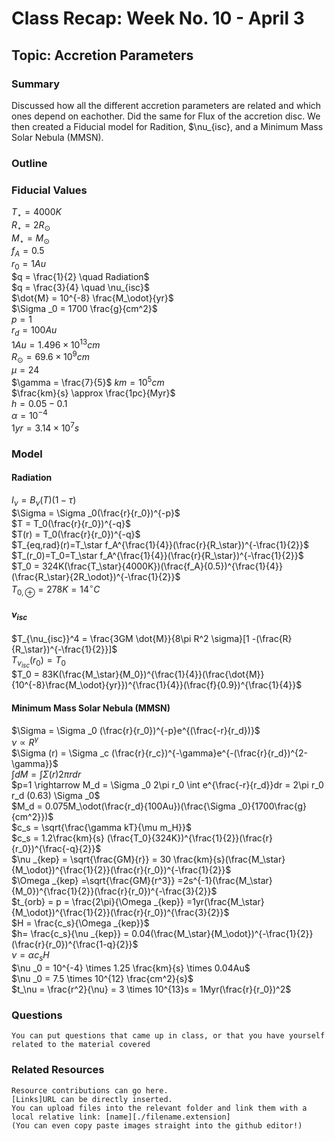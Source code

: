 
# Class Recap: Week No. 10 - April 3
## Topic: Accretion Parameters

### Summary
Discussed how all the different accretion parameters are related and which ones depend on eachother. Did the same for Flux of the accretion disc. We then created a Fiducial model for Radition, $\nu_{isc}, and a Minimum Mass Solar Nebula (MMSN).

### Outline 
### Fiducial Values
$T_\star = 4000K$ \
$R_\star = 2 R_\odot$ \
$M_\star = M_\odot$ \
$f_A = 0.5$ \
$r_0 = 1 Au$ \
$q = \frac{1}{2} \quad Radiation$ \
$q = \frac{3}{4} \quad  \nu_{isc}$ \
$\dot{M} = 10^{-8} \frac{M_\odot}{yr}$ \
$\Sigma _0 = 1700 \frac{g}{cm^2}$ \
$p = 1$ \
$r_d = 100 Au$ \
$1 Au = 1.496 \times 10^{13} cm$ \
$R_\odot = 69.6 \times 10^9 cm$ \
$\mu =24$ \
$\gamma = \frac{7}{5}$
$km = 10^5 cm$ \
$\frac{km}{s} \approx \frac{1pc}{Myr}$ \
$h = 0.05 - 0.1$ \
$\alpha = 10^{-4}$ \
$1yr = 3.14 \times 10^7 s$ 

### Model
#### Radiation
$I_\nu = B_\nu(T)(1-\tau)$ \
$\Sigma = \Sigma _0(\frac{r}{r_0})^{-p}$ \
$T = T_0(\frac{r}{r_0})^{-q}$ \
$T(r) = T_0(\frac{r}{r_0})^{-q}$ \
$T_{eq,rad}(r)=T_\star f_A^{\frac{1}{4}}(\frac{r}{R_\star})^{-\frac{1}{2}}$ \
$T_(r_0)=T_0=T_\star f_A^{\frac{1}{4}}(\frac{r}{R_\star})^{-\frac{1}{2}}$ \
$T_0 = 324K(\frac{T_\star}{4000K})(\frac{f_A}{0.5})^{\frac{1}{4}}(\frac{R_\star}{2R_\odot})^{-\frac{1}{2}}$ \
$T_{0,\oplus} = 278K = 14^\circ C$
#### $\nu_{isc}$
$T_{\nu_{isc}}^4 = \frac{3GM \dot{M}}{8\pi R^2 \sigma}[1 -(\frac{R}{R_\star})^{-\frac{1}{2}}]$ \
$T_{\nu_{isc}}(r_0) = T_0$ \
$T_0 = 83K(\frac{M_\star}{M_0})^{\frac{1}{4}}(\frac{\dot{M}}{10^{-8}\frac{M_\odot}{yr}})^{\frac{1}{4}}(\frac{f}{0.9})^{\frac{1}{4}}$

#### Minimum Mass Solar Nebula (MMSN)
$\Sigma = \Sigma _0 (\frac{r}{r_0})^{-p}e^{(\frac{-r}{r_d})}$ \
$\nu  \propto R^\gamma$ \
$\Sigma (r) = \Sigma _c (\frac{r}{r_c})^{-\gamma}e^{-(\frac{r}{r_d})^{2-\gamma}}$ \
$\int dM = \int \Sigma (r)2\pi rdr$ \
$p=1 \rightarrow M_d = \Sigma _0 2\pi r_0 \int e^{\frac{-r}{r_d}}dr = 2\pi r_0 r_d (0.63) \Sigma _0$ \
$M_d = 0.075M_\odot(\frac{r_d}{100Au})(\frac{\Sigma _0}{1700\frac{g}{cm^2}})$ \
$c_s = \sqrt{\frac{\gamma kT}{\mu m_H}}$ \
$c_s = 1.2\frac{km}{s} (\frac{T_0}{324K})^{\frac{1}{2}}(\frac{r}{r_0})^{\frac{-q}{2}}$ \
$\nu _{kep} = \sqrt{\frac{GM}{r}} = 30 \frac{km}{s}(\frac{M_\star}{M_\odot})^{\frac{1}{2}}(\frac{r}{r_0})^{-\frac{1}{2}}$ \
$\Omega _{kep} =\sqrt{\frac{GM}{r^3}} =2s^{-1}(\frac{M_\star}{M_0})^{\frac{1}{2}}(\frac{r}{r_0})^{-\frac{3}{2}}$ \
$t_{orb} = p = \frac{2\pi}{\Omega _{kep}} =1yr(\frac{M_\star}{M_\odot})^{\frac{1}{2}}(\frac{r}{r_0})^{\frac{3}{2}}$ \
$H = \frac{c_s}{\Omega _{kep}}$\
$h= \frac{c_s}{\nu _{kep}} = 0.04(\frac{M_\star}{M_\odot})^{-\frac{1}{2}}(\frac{r}{r_0})^{\frac{1-q}{2}}$ \
$\nu = \alpha c_s H$ \
$\nu _0 = 10^{-4} \times 1.25 \frac{km}{s} \times 0.04Au$ \
$\nu _0 = 7.5 \times 10^{12} \frac{cm^2}{s}$ \
$t_\nu = \frac{r^2}{\nu} = 3 \times 10^{13}s = 1Myr(\frac{r}{r_0})^2$

### Questions 
```
You can put questions that came up in class, or that you have yourself related to the material covered
```

### Related Resources
```
Resource contributions can go here.  
[Links]URL can be directly inserted.
You can upload files into the relevant folder and link them with a local relative link: [name][./filename.extension]
(You can even copy paste images straight into the github editor!)
```

